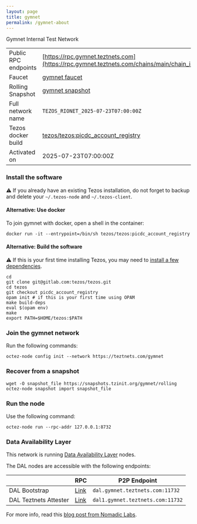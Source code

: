 ```yaml
---
layout: page
title: gymnet
permalink: /gymnet-about
---
```


Gymnet Internal Test Network

| | |
|-------|---------------------|
| Public RPC endpoints | [https://rpc.gymnet.teztnets.com](https://rpc.gymnet.teztnets.com/chains/main/chain_id)<br/> |
| Faucet | [gymnet faucet](https://faucet.gymnet.teztnets.com) |
| Rolling Snapshot | [gymnet snapshot](https://snapshots.tzinit.org/gymnet/rolling) |
| Full network name | `TEZOS_RIONET_2025-07-23T07:00:00Z` |
| Tezos docker build | [tezos/tezos:picdc_account_registry](https://hub.docker.com/r/tezos/tezos/tags?page=1&ordering=last_updated&name=picdc_account_registry) |
| Activated on | 2025-07-23T07:00:00Z |





### Install the software

⚠️  If you already have an existing Tezos installation, do not forget to backup and delete your `~/.tezos-node` and `~/.tezos-client`.



#### Alternative: Use docker

To join gymnet with docker, open a shell in the container:

```
docker run -it --entrypoint=/bin/sh tezos/tezos:picdc_account_registry
```


#### Alternative: Build the software

⚠️  If this is your first time installing Tezos, you may need to [install a few dependencies](https://tezos.gitlab.io/introduction/howtoget.html#setting-up-the-development-environment-from-scratch).

```
cd
git clone git@gitlab.com:tezos/tezos.git
cd tezos
git checkout picdc_account_registry
opam init # if this is your first time using OPAM
make build-deps
eval $(opam env)
make
export PATH=$HOME/tezos:$PATH
```

### Join the gymnet network

Run the following commands:

```
octez-node config init --network https://teztnets.com/gymnet

```


### Recover from a snapshot

```
wget -O snapshot_file https://snapshots.tzinit.org/gymnet/rolling
octez-node snapshot import snapshot_file
```


### Run the node

Use the following command:

```
octez-node run --rpc-addr 127.0.0.1:8732
```




### Data Availability Layer

This network is running [Data Availability Layer](https://tezos.gitlab.io/shell/dal.html) nodes.


The DAL nodes are accessible with the following endpoints:

| | RPC | P2P Endpoint |
|------------|---------|--------------|
| DAL Bootstrap | [Link](https://dal-bootstrap-rpc.gymnet.teztnets.com/p2p/gossipsub/scores) | `dal.gymnet.teztnets.com:11732` |
| DAL Teztnets Attester | [Link](https://dal-attester-rpc.gymnet.teztnets.com/p2p/gossipsub/scores) | `dal1.gymnet.teztnets.com:11732` |


For more info, read this [blog post from Nomadic Labs](https://research-development.nomadic-labs.com/data-availability-layer-tezos.html).



